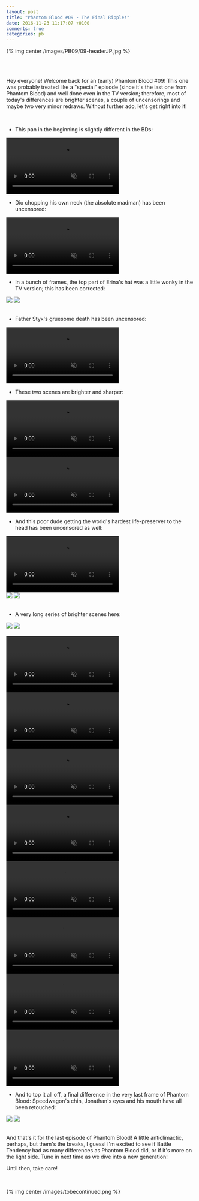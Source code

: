```yaml
---
layout: post
title: "Phantom Blood #09 - The Final Ripple!"
date: 2016-11-23 11:17:07 +0100
comments: true
categories: pb
---
```


{% img center /images/PB09/09-headerJP.jpg %}
<!-- more -->

<br>
<br>

Hey everyone! Welcome back for an (early) Phantom Blood #09! This one was probably treated like a "special" episode (since it's the last one from Phantom Blood) and well done even in the TV version; therefore, most of today's differences are brighter scenes, a couple of uncensorings and maybe two very minor redraws. Without further ado, let's get right into it!

<br>

- This pan in the beginning is slightly different in the BDs:

<video class='center' muted nocontrols autoplay playsinline loop preload='auto'>
  <source src="./../videos/PB09/01 - pan.webm" type='video/webm; codecs="vp8, vorbis"'>
  <source src="./../videos/PB09/01 - pan.mp4" type='video/mp4; codecs=avc1.42E01E,mp4a.40.2'>
</video>

- Dio chopping his own neck (the absolute madman) has been uncensored:

<video class='center' muted nocontrols autoplay playsinline loop preload='auto'>
  <source src="./../videos/PB09/02 - dio neck.webm" type='video/webm; codecs="vp8, vorbis"'>
  <source src="./../videos/PB09/02 - dio neck.mp4" type='video/mp4; codecs=avc1.42E01E,mp4a.40.2'>
</video>

- In a bunch of frames, the top part of Erina's hat was a little wonky in the TV version; this has been corrected:

<div id="container1" class="twentytwenty-container">
 <img src="./../images/PB09/tv-08030.jpg" />
 <img src="./../images/PB09/bd-08030.jpg" />
</div>

<br>

- Father Styx's gruesome death has been uncensored:

<video class='center' muted nocontrols autoplay playsinline loop preload='auto'>
  <source src="./../videos/PB09/03 - styx.webm" type='video/webm; codecs="vp8, vorbis"'>
  <source src="./../videos/PB09/03 - styx.mp4" type='video/mp4; codecs=avc1.42E01E,mp4a.40.2'>
</video>

- These two scenes are brighter and sharper:

<video class='center' muted nocontrols autoplay playsinline loop preload='auto'>
  <source src="./../videos/PB09/04 - brighter 1.webm" type='video/webm; codecs="vp8, vorbis"'>
  <source src="./../videos/PB09/04 - brighter 1.mp4" type='video/mp4; codecs=avc1.42E01E,mp4a.40.2'>
</video>

<video class='center' muted nocontrols autoplay playsinline loop preload='auto'>
  <source src="./../videos/PB09/05 - brighter 2.webm" type='video/webm; codecs="vp8, vorbis"'>
  <source src="./../videos/PB09/05 - brighter 2.mp4" type='video/mp4; codecs=avc1.42E01E,mp4a.40.2'>
</video>

- And this poor dude getting the world's hardest life-preserver to the head has been uncensored as well:

<video class='center' muted nocontrols autoplay playsinline loop preload='auto'>
  <source src="./../videos/PB09/06 - head.webm" type='video/webm; codecs="vp8, vorbis"'>
  <source src="./../videos/PB09/06 - head.mp4" type='video/mp4; codecs=avc1.42E01E,mp4a.40.2'>
</video>

<div id="container1" class="twentytwenty-container">
 <img src="./../images/PB09/tv-16745.jpg" />
 <img src="./../images/PB09/bd-16745.jpg" />
</div>

<br>

- A very long series of brighter scenes here:

<div id="container1" class="twentytwenty-container">
 <img src="./../images/PB09/tv-19500.jpg" />
 <img src="./../images/PB09/bd-19500.jpg" />
</div>

<br>

<video class='center' muted nocontrols autoplay playsinline loop preload='auto'>
  <source src="./../videos/PB09/07 - brighter 3.webm" type='video/webm; codecs="vp8, vorbis"'>
  <source src="./../videos/PB09/07 - brighter 3.mp4" type='video/mp4; codecs=avc1.42E01E,mp4a.40.2'>
</video>

<video class='center' muted nocontrols autoplay playsinline loop preload='auto'>
  <source src="./../videos/PB09/08 - brighter 4.webm" type='video/webm; codecs="vp8, vorbis"'>
  <source src="./../videos/PB09/08 - brighter 4.mp4" type='video/mp4; codecs=avc1.42E01E,mp4a.40.2'>
</video>

<video class='center' muted nocontrols autoplay playsinline loop preload='auto'>
  <source src="./../videos/PB09/09 - brighter 5.webm" type='video/webm; codecs="vp8, vorbis"'>
  <source src="./../videos/PB09/09 - brighter 5.mp4" type='video/mp4; codecs=avc1.42E01E,mp4a.40.2'>
</video>

<video class='center' muted nocontrols autoplay playsinline loop preload='auto'>
  <source src="./../videos/PB09/10 - brighter 6.webm" type='video/webm; codecs="vp8, vorbis"'>
  <source src="./../videos/PB09/10 - brighter 6.mp4" type='video/mp4; codecs=avc1.42E01E,mp4a.40.2'>
</video>

<video class='center' muted nocontrols autoplay playsinline loop preload='auto'>
  <source src="./../videos/PB09/11 - brighter 7.webm" type='video/webm; codecs="vp8, vorbis"'>
  <source src="./../videos/PB09/11 - brighter 7.mp4" type='video/mp4; codecs=avc1.42E01E,mp4a.40.2'>
</video>

<video class='center' muted nocontrols autoplay playsinline loop preload='auto'>
  <source src="./../videos/PB09/12 - brighter 8.webm" type='video/webm; codecs="vp8, vorbis"'>
  <source src="./../videos/PB09/12 - brighter 8.mp4" type='video/mp4; codecs=avc1.42E01E,mp4a.40.2'>
</video>

<video class='center' muted nocontrols autoplay playsinline loop preload='auto'>
  <source src="./../videos/PB09/13 - brighter 9.webm" type='video/webm; codecs="vp8, vorbis"'>
  <source src="./../videos/PB09/13 - brighter 9.mp4" type='video/mp4; codecs=avc1.42E01E,mp4a.40.2'>
</video>

<video class='center' muted nocontrols autoplay playsinline loop preload='auto'>
  <source src="./../videos/PB09/14 - brighter 10.webm" type='video/webm; codecs="vp8, vorbis"'>
  <source src="./../videos/PB09/14 - brighter 10.mp4" type='video/mp4; codecs=avc1.42E01E,mp4a.40.2'>
</video>

- And to top it all off, a final difference in the very last frame of Phantom Blood: Speedwagon's chin, Jonathan's eyes and his mouth have all been retouched:

<div id="container1" class="twentytwenty-container">
 <img src="./../images/PB09/tv-31100.jpg" />
 <img src="./../images/PB09/bd-31100.jpg" />
</div>

<br>

And that's it for the last episode of Phantom Blood! A little anticlimactic, perhaps, but them's the breaks, I guess! I'm excited to see if Battle Tendency had as many differences as Phantom Blood did, or if it's more on the light side. Tune in next time as we dive into a new generation!

Until then, take care!

<br>

{% img center /images/tobecontinued.png %}
